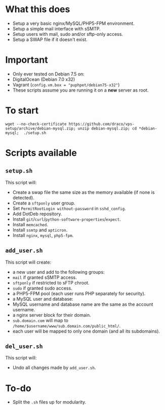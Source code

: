 # What this does
- Setup a very basic nginx/MySQL/PHP5-FPM environment.
- Setup a simple mail interface with sSMTP.
- Setup users with mail, sudo and/or sftp-only access.
- Setup a SWAP file if it doesn't exist.

# Important
- Only ever tested on Debian 7.5 on:
 - DigitalOcean (Debian 7.0 x32)
 - Vagrant (`config.vm.box = "puphpet/debian75-x32"`)
- These scripts assume you are running it on a **new** server as root.

# To start
```
wget --no-check-certificate https://github.com/draco/vps-setup/archive/debian-mysql.zip; unzip debian-mysql.zip; cd *debian-mysql;  ./setup.sh
```

# Scripts available
## `setup.sh`

This script will:
- Create a swap file the same size as the memory available (if none is detected).
- Create a `sftponly` user group.
- Set `PermitRootLogin without-password` in `sshd_config`.
- Add DotDeb repository.
- Install `git`/`curl`/`python-software-properties`/`expect`.
- Install `memcached`.
- Install `ssmtp` and `apticron`.
- Install `nginx`, `mysql`, `php5-fpm`.

## `add_user.sh`
This script will create:
- a new user and add to the following groups:
 - `mail` if granted sSMTP access.
 - `sftponly` if restricted to sFTP chroot.
 - `sudo` if granted sudo access.
- a PHP5-FPM pool (each user runs PHP separately for security).
- a MySQL user and database:
 - MySQL username and database name are the same as the account username.
- a nginx server block for their domain.
 - `sub.domain.com` will map to `/home/$username/www/sub.domain.com/public_html/`.
 - each user will be mapped to only one domain (and all its subdomains).

## `del_user.sh`
This script will:
- Undo all changes made by `add_user.sh`.

# To-do
- Split the `.sh` files up for modularity.
